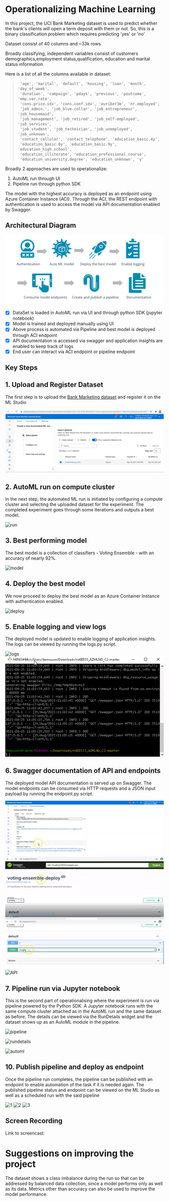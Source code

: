 
# Operationalizing Machine Learning

In this project, the UCI Bank Marketing dataset is used to predict whether the bank's clients will open a term deposit with them or not. So, this is a binary classification problem which requires predicting 'yes' or 'no'

Dataset consist of 40 columns and ~33k rows

Broadly classifying, independent variables consist of customers demographics,employment status,qualification, education and marital status information.

Here is a list of all the columns available in dataset:

>      'age', 'marital', 'default', 'housing', 'loan', 'month', 'day_of_week',
>      'duration', 'campaign', 'pdays', 'previous', 'poutcome', 'emp.var.rate',
>      'cons.price.idx', 'cons.conf.idx', 'euribor3m', 'nr.employed',
>      'job_admin.', 'job_blue-collar', 'job_entrepreneur', 'job_housemaid',
>      'job_management', 'job_retired', 'job_self-employed', 'job_services',
>      'job_student', 'job_technician', 'job_unemployed', 'job_unknown',
>      'contact_cellular', 'contact_telephone', 'education_basic.4y',
>      'education_basic.6y', 'education_basic.9y', 'education_high.school',
>      'education_illiterate', 'education_professional.course',
>      'education_university.degree', 'education_unknown', 'y' 

Broadly 2 approaches are used to operationalize: 

1. AutoML run through UI 
2. Pipeline run through python SDK

The model with the highest accuracy is deployed as an endpoint using Azure Container Instance (ACI). Through the ACI, the REST endpoint with authentication is used to access the model via API documentation enabled by Swagger.

## Architectural Diagram
![architecture](https://github.com/JainMradul/Azure-ML-deployment/blob/main/screenshots/architecture.PNG)

- [x] DataSet is loaded in AutoML run via UI and through python SDK (jupyter notebook)
- [x] Model is trained and deployed manually using UI 
- [x] Above process is automated via Pipeline and best model is deployed through ACI endpoint
- [x] API documentation is accessed via swagger and application insights are enabled to keep track of logs
- [x] End user can interact via ACI endpoint or pipeline endpoint

## Key Steps 

## 1. Upload and Register Dataset 
The first step is to upload the [Bank Marketing dataset](https://automlsamplenotebookdata.blob.core.windows.net/automl-sample-notebook-data/bankmarketing_train.csv) and register it on the ML Studio

![dataset](Screenshots/dataset.png)


## 2. AutoML run on compute cluster

In the next step, the automated ML run is initiated by configuring a compute cluster and selecting the uploaded dataset for the experiment. The completed experiment goes through some iterations and outputs a best model.

![run](Screenshots/automl-complete.png)

## 3. Best performing model

The best model is a collection of classifiers - Voting Ensemble - with an accuracy of nearly 92%.

![model](Screenshots/best-model.png)

## 4. Deploy the best model

We now proceed to deploy the best model as an Azure Container Instance with authentication enabled.

![deploy](Screenshots/deploy1.png)


## 5. Enable logging and view logs

The deployed model is updated to enable logging of application insights. The logs can be viewed by running the logs.py script.

![logs](Screenshots/deploy2.png)
![logging](Screenshots/logs.png)


## 6. Swagger documentation of API and endpoints

The deployed model API documentation is served up on Swagger. The model endpoints can be consumed via HTTP requests and a JSON input payload by running the endpoint.py script.

![swagger1](Screenshots/swagger1.png)
![swagger2](Screenshots/swagger2.png)
![swagger3](Screenshots/swagger3.png)

![API](Screenshots/endpoint.png)


## 7. Pipeline run via Jupyter notebook

This is the second part of operationalising where the experiment is run via pipeline powered by the Python SDK. A Jupyter notebook runs with the same compute cluster attached as in the AutoML run and the same dataset as before. The details can be viewed via the RunDetails widget and the dataset shows up as an AutoML module in the pipeline. 

![pipeline](Screenshots/pipeline.png)

![rundetails](Screenshots/rundetails.png)

![automl](Screenshots/pipeline-run.png)


## 10. Publish pipeline and deploy as endpoint

Once the pipeline run completes, the pipeline can be published with an endpoint to enable automation of the task if it is needed again. The published pipeline status and endpoint can be viewed on the ML Studio as well as a scheduled run with the said pipeline

![1](Screenshots/pipeline-endpoint.png)
![2](Screenshots/pub-pipeline.png)
![3](Screenshots/pipeline-run-complete.png)



## Screen Recording


Link to screencast: 

# Suggestions on improving the project

The dataset shows a class imbalance during the run so that can be addressed by balanced data collection, since a model performs only as well as its data. Metrics other than accuracy can also be used to improve the model performance.
